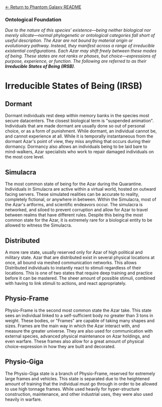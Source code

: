 [← Return to Phantom Galaxy README](https://github.com/luckybluejay27/PhantomGalaxy/blob/main/README.md)

### Ontological Foundation

*Due to the nature of this species’ existence—being neither biological nor merely silicate—normal phylogenetic or ontological categories fall short of useful description. The Azar are not bound by material origin or evolutionary pathway. Instead, they manifest across a range of irreducible existential configurations.
Each Azar may shift freely between these modes of being. These states are not ranks or phases, but choice—expressions of purpose, experience, or function. The following are referred to as their **Irreducible States of Being (IRSB)**.*

# Irreducible States of Being (IRSB)

## Dormant

Dormant individuals rest deep within memory banks in the species most secure datacenters. The closest biological term is "suspended animation". Individuals that are made dormant are usually done so out of personal choice, or as a form of punishment. While dormant, an individual cannot be, and cannot experience at all. While it is temporally instantaneous from the dormant Azar's point of view, they miss anything that occurs during their dormancy. Dormancy also allows an individuals being to be laid bare to mind-walkers, Azar specialists who work to repair damaged individuals on the most core level.

## Simulacra

The most common state of being for the Azar during the Quarantine. Individuals in Simulacra are active within a virtual world, hosted on outward facing servers. These simulated realities can be accurate to reality, completely fictional, or anywhere in between. Within the Simulacra, most of the Azar's artforms, and scientific endeavors occur. The simulacra is networked, and siloed to prevent corruption and allow for Azar to travel between realms that have different rules. Despite this being the most common state for the Azar, it is extremely rare for a biological entity to be allowed to witness the Simulacra.

## Distributed

A more rare state, usually reserved only for Azar of high political and military state. Azar that are distributed exist in several physical locations at once, all bound via meshed communication networks. This allows Distributed individuals to instantly react to stimuli regardless of their locations. This is one of two states that require deep training and practice before it can be mastered. The sheer amount of possible stimuli, combined with having to link stimuli to actions, and react appropriately.

## Physio-Frame

Physio-Frame is the second most common state the Azar take. This state sees an individual linked to a self-sufficient body no greater than 3 tons in weight. These bodies, or "Frames" are capable of taking many shapes and sizes. Frames are the main way in which the Azar interact with, and measure the greater universe. They are also used for communication with external species, advanced physical maintenance on Azar holdings, and even warfare. These frames also allow for a great amount of physical choice-expression in how they are built and decorated.

## Physio-Giga

The Physio-Giga state is a branch of Physio-Frame, reserved for extremely large frames and vehicles. This state is separated due to the heightened amount of training that the individual must go through in order to be allowed to use high tonnage frames. While used heavily for hyper-structure construction, maintenance, and other industrial uses, they were also used heavily in warfare.